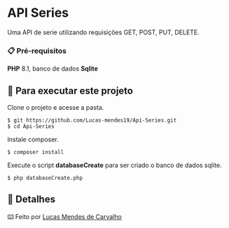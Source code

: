 # API Series

Uma API de serie utilizando requisições GET, POST, PUT, DELETE.

### 📋 Pré-requisitos

**PHP** 8.1, banco de dados **Sqlite**

## 🔧 Para executar este projeto

Clone o projeto e acesse a pasta.
```
$ git https://github.com/Lucas-mendes19/Api-Series.git
$ cd Api-Series
```

Instale composer.
```
$ composer install
```

Execute o script **databaseCreate** para ser criado o banco de dados sqlite.
```
$ php databaseCreate.php
```

## 🎁 Detalhes

⌨️ Feito por [Lucas Mendes de Carvalho](https://github.com/Lucas-mendes19) 